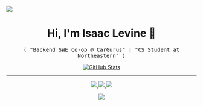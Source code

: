 ![](assets/images/header.png)

<p>
  <h1 align="center">
    <b>Hi, I'm Isaac Levine</a> 👋</b>
  </h1>
  <p align="center">
    <samp>( "Backend SWE Co-op @ CarGurus" | "CS Student at Northeastern" )</samp>
  </p>
</p>

<p align="center">
  <a href="https://github.com/isaac-levine">
    <img alt="GitHub Stats" src="https://github-readme-stats.vercel.app/api?username=isaac-levine&custom_title=GitHub%20Stats&show_icons=true&theme=github_dark&count_private=true&include_all_commits=true&hide_border=true" />
  </a>
</p>

-----
<p align="center">
  <a href="https://github.com/isaac-levine">
    <img src="https://img.shields.io/badge/github-@isaac-levine-211F1F?logo=github&logoColor=white&style=flat-square" />
  </a>
  <a href="https://www.linkedin.com/in/isaacmlevine4">
    <img src="https://img.shields.io/badge/linkedin-Isaac Levine-0072B1?logo=linkedin&style=flat-square" />
  </a>
  <a href="https://x.com/isaaclevine84">
    <img src="https://img.shields.io/badge/@isaaclevine84-000000?logo=x&logoColor=white&style=flat-square" />
  </a>
</p>
<p align="center">
  <a href="https://github.com/isaac-levine">
    <img src="https://enkahcw3aqjzlyp.m.pipedream.net/?key=gh-wei&label=visitors&color=grey&style=flat" />
  </a>
</p>
